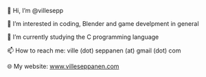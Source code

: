 👋 Hi, I’m @villesepp

👀 I’m interested in coding, Blender and game develpment in general

🌱 I’m currently studying the C programming language

📫 How to reach me: ville (dot) seppanen (at) gmail (dot) com

🌐 My website: www.villeseppanen.com
